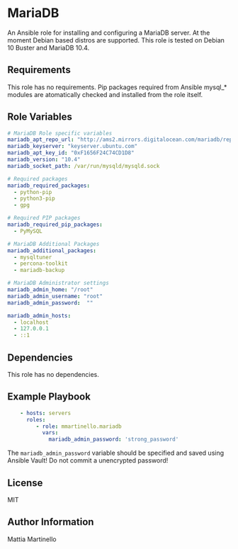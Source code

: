 MariaDB
=======

An Ansible role for installing and configuring a MariaDB server.
At the moment Debian based distros are supported.
This role is tested on Debian 10 Buster and MariaDB 10.4.

Requirements
------------

This role has no requirements. Pip packages required from Ansible mysql_*
modules are atomatically checked and installed from the role itself.

Role Variables
--------------

```yaml
# MariaDB Role specific variables
mariadb_apt_repo_url: "http://ams2.mirrors.digitalocean.com/mariadb/repo/"
mariadb_keyserver: "keyserver.ubuntu.com"
mariadb_apt_key_id: "0xF1656F24C74CD1D8"
mariadb_version: "10.4"
mariadb_socket_path: /var/run/mysqld/mysqld.sock

# Required packages
mariadb_required_packages:
  - python-pip
  - python3-pip
  - gpg

# Required PIP packages
mariadb_required_pip_packages:
  - PyMySQL

# MariaDB Additional Packages
mariadb_additional_packages:
  - mysqltuner
  - percona-toolkit
  - mariadb-backup

# MariaDB Administrator settings
mariadb_admin_home: "/root"
mariadb_admin_username: "root"
mariadb_admin_password:  ""

mariadb_admin_hosts:
  - localhost
  - 127.0.0.1
  - ::1
```

Dependencies
------------

This role has no dependencies.

Example Playbook
----------------

```yaml
    - hosts: servers
      roles:
         - role: mmartinello.mariadb
           vars:
             mariadb_admin_password: 'strong_password'
```

The `mariadb_admin_password` variable should be specified and saved using
Ansible Vault!
Do not commit a unencrypted password!

License
-------

MIT

Author Information
------------------

Mattia Martinello
